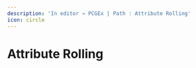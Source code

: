 ```yaml
---
description: 'In editor → PCGEx | Path : Attribute Rolling'
icon: circle
---
```


# Attribute Rolling

